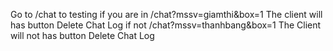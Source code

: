Go to /chat to testing
if you are in /chat?mssv=giamthi&box=1 
	The client will has button Delete Chat Log
if not /chat?mssv=thanhbang&box=1
	The Client will not has button Delete Chat Log